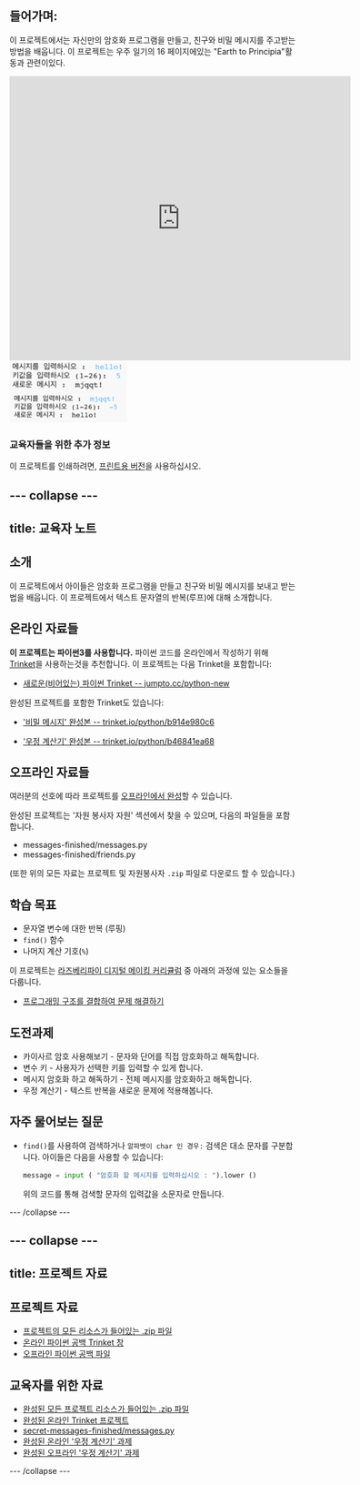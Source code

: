 ## 들어가며:

이 프로젝트에서는 자신만의 암호화 프로그램을 만들고, 친구와 비밀 메시지를 주고받는 방법을 배웁니다. 이 프로젝트는 우주 일기의 16 페이지에있는 "Earth to Principia"활동과 관련이있다.

<div class="trinket">
  <iframe src="https://trinket.io/embed/python/b914e980c6?outputOnly=true&start=result" width="600" height="500" frameborder="0" marginwidth="0" marginheight="0" allowfullscreen>
  </iframe>
  <img src="images/messages-finished.png">
</div>

### 교육자들을 위한 추가 정보

이 프로젝트를 인쇄하려면, [프린트용 버전](https://projects.raspberrypi.org/ko-KR/projects/secret-messages/print)을 사용하십시오.

--- collapse ---
---
title: 교육자 노트
---

## 소개

이 프로젝트에서 아이들은 암호화 프로그램을 만들고 친구와 비밀 메시지를 보내고 받는 법을 배웁니다. 이 프로젝트에서 텍스트 문자열의 반복(루프)에 대해 소개합니다.

## 온라인 자료들

**이 프로젝트는 파이썬3를 사용합니다.** 파이썬 코드를 온라인에서 작성하기 위해 [Trinket](https://trinket.io/)을 사용하는것을 추천합니다. 이 프로젝트는 다음 Trinket을 포함합니다:

* [새로운(비어있는) 파이썬 Trinket -- jumpto.cc/python-new](http://jumpto.cc/python-new)

완성된 프로젝트를 포함한 Trinket도 있습니다:

* ['비밀 메시지' 완성본 -- trinket.io/python/b914e980c6](https://trinket.io/python/b914e980c6)

* ['우정 계산기' 완성본 -- trinket.io/python/b46841ea68](https://trinket.io/python/b46841ea68)

## 오프라인 자료들

여러분의 선호에 따라 프로젝트를 [오프라인에서 완성](https://www.codeclubprojects.org/en-GB/resources/python-working-offline/)할 수 있습니다.

완성된 프로젝트는 '자원 봉사자 자원' 섹션에서 찾을 수 있으며, 다음의 파일들을 포함합니다.

* messages-finished/messages.py
* messages-finished/friends.py

(또한 위의 모든 자료는 프로젝트 및 자원봉사자 `.zip` 파일로 다운로드 할 수 있습니다.)

## 학습 목표

* 문자열 변수에 대한 반복 (루핑)
* `find()` 함수
* 나머지 계산 기호(`%`)

이 프로젝트는 [라즈베리파이 디지털 메이킹 커리큘럼](https://rpf.io/curriculum) 중 아래의 과정에 있는 요소들을 다룹니다.

* [프로그래밍 구조를 결합하여 문제 해결하기](https://www.raspberrypi.org/curriculum/programming/builder)

## 도전과제

* 카이사르 암호 사용해보기 - 문자와 단어를 직접 암호화하고 해독합니다.
* 변수 키 - 사용자가 선택한 키를 입력할 수 있게 합니다.
* 메시지 암호화 하고 해독하기 - 전체 메시지를 암호화하고 해독합니다.
* 우정 계산기 - 텍스트 반복을 새로운 문제에 적용해봅니다.

## 자주 물어보는 질문

* `find()`를 사용하여 검색하거나 `알파벳이 char 인 경우:` 검색은 대소 문자를 구분합니다. 아이들은 다음을 사용할 수 있습니다:
    
    ```python
    message = input ( "암호화 할 메시지를 입력하십시오 : ").lower ()
    ```
    
    위의 코드를 통해 검색할 문자의 입력값을 소문자로 만듭니다.

--- /collapse ---

--- collapse ---
---
title: 프로젝트 자료
---

## 프로젝트 자료

* [프로젝트의 모든 리소스가 들어있는 .zip 파일](resources/secret-messages-project-resources.zip)
* [온라인 파이썬 공백 Trinket 창](http://jumpto.cc/python-new)
* [오프라인 파이썬 공백 파일](resources/new-new.py)

## 교육자를 위한 자료

* [완성된 모든 프로젝트 리소스가 들어있는 .zip 파일](resources/secret-messages-volunteer-resources.zip)
* [완성된 온라인 Trinket 프로젝트](https://trinket.io/python/b914e980c6)
* [secret-messages-finished/messages.py](resources/secret-messages-finished-messages.py)
* [완성된 온라인 '우정 계산기' 과제](https://trinket.io/python/b46841ea68)
* [완성된 오프라인 '우정 계산기' 과제](resources/friendship-calculator-finished-friends.py)

--- /collapse ---